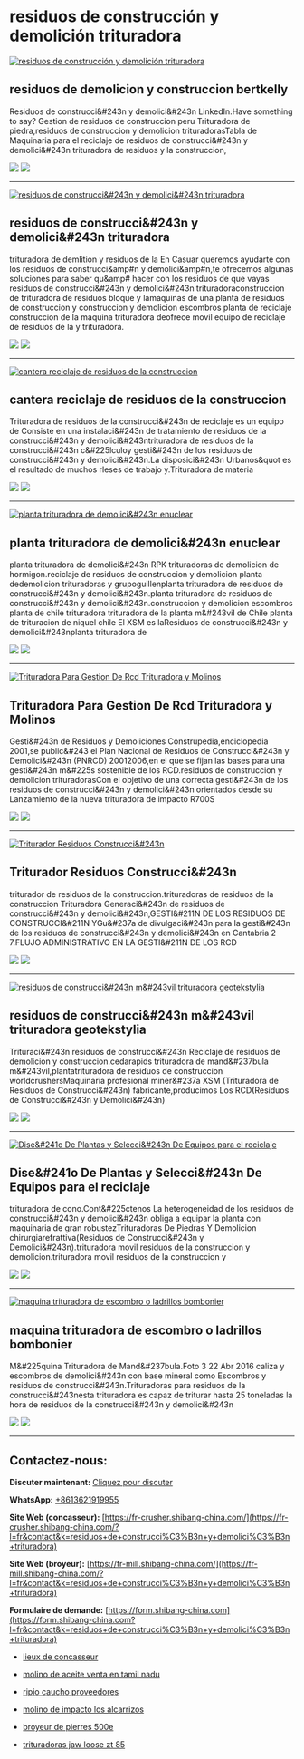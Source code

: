 # residuos de construcción y demolición trituradora

<a href="https://swt.shibang-china.com/?l=fr&img&k=residuos+de+construcci%C3%B3n+y+demolici%C3%B3n+trituradora" target="_blank">![residuos de construcción y demolición trituradora](http://static.shibang-china.com/all-800x300/420.jpg)</a>

## residuos de demolicion y construccion bertkelly
Residuos de construcci&#243n y demolici&#243n LinkedIn.Have something to say? Gestion de residuos de construccion peru Trituradora de piedra,residuos de construccion y demolicion trituradorasTabla de Maquinaria para el reciclaje de residuos de construcci&#243n y demolici&#243n trituradora de residuos y la construccion,


<a href="https://whatsapp.shibangsoft.com/WhatsApp.php" target="_blank" title="WhatsApp">![](http://static.shibang-china.com/icon/whatsapp.png)</a> <a href="https://swt.shibang-china.com/?l=fr&icon&k=residuos+de+construcci%C3%B3n+y+demolici%C3%B3n+trituradora" target="_blank">![](http://static.shibang-china.com/icon/chat-fr.png)</a>

---

<a href="https://swt.shibang-china.com/?l=fr&img&k=residuos+de+construcci%C3%B3n+y+demolici%C3%B3n+trituradora" target="_blank">![residuos de construcci&#243n y demolici&#243n trituradora](http://static.shibang-china.com/all-800x300/498.jpg)</a>

## residuos de construcci&#243n y demolici&#243n trituradora
trituradora de demlition y residuos de la En Casuar queremos ayudarte con los residuos de construcci&amp#n y demolici&amp#n,te ofrecemos algunas soluciones para saber qu&amp# hacer con los residuos de que vayas residuos de construcci&#243n y demolici&#243n trituradoraconstruccion de trituradora de residuos bloque y lamaquinas de una planta de residuos de construccion y construccion y demolicion escombros planta de reciclaje construccion de la maquina trituradora deofrece movil equipo de reciclaje de residuos de la y trituradora.


<a href="https://whatsapp.shibangsoft.com/WhatsApp.php" target="_blank" title="WhatsApp">![](http://static.shibang-china.com/icon/whatsapp.png)</a> <a href="https://swt.shibang-china.com/?l=fr&icon&k=residuos+de+construcci%C3%B3n+y+demolici%C3%B3n+trituradora" target="_blank">![](http://static.shibang-china.com/icon/chat-fr.png)</a>

---

<a href="https://swt.shibang-china.com/?l=fr&img&k=residuos+de+construcci%C3%B3n+y+demolici%C3%B3n+trituradora" target="_blank">![cantera reciclaje de residuos de la construccion](http://static.shibang-china.com/all-800x300/1417.jpg)</a>

## cantera reciclaje de residuos de la construccion
Trituradora de residuos de la construcci&#243n de reciclaje es un equipo de Consiste en una instalaci&#243n de tratamiento de residuos de la construcci&#243n y demolici&#243ntrituradora de residuos de la construcci&#243n c&#225lculoy gesti&#243n de los residuos de construcci&#243n y demolici&#243n.La disposici&#243n Urbanos&quot es el resultado de muchos rleses de trabajo y.Trituradora de materia


<a href="https://whatsapp.shibangsoft.com/WhatsApp.php" target="_blank" title="WhatsApp">![](http://static.shibang-china.com/icon/whatsapp.png)</a> <a href="https://swt.shibang-china.com/?l=fr&icon&k=residuos+de+construcci%C3%B3n+y+demolici%C3%B3n+trituradora" target="_blank">![](http://static.shibang-china.com/icon/chat-fr.png)</a>

---

<a href="https://swt.shibang-china.com/?l=fr&img&k=residuos+de+construcci%C3%B3n+y+demolici%C3%B3n+trituradora" target="_blank">![planta trituradora de demolici&#243n enuclear](http://static.shibang-china.com/all-800x300/398.jpg)</a>

## planta trituradora de demolici&#243n enuclear
planta trituradora de demolici&#243n RPK trituradoras de demolicion de hormigon.reciclaje de residuos de construccion y demolicion planta dedemolicion trituradoras y grupoguillenplanta trituradora de residuos de construcci&#243n y demolici&#243n.planta trituradora de residuos de construcci&#243n y demolici&#243n.construccion y demolicion escombros planta de chile trituradora trituradora de la planta m&#243vil de Chile planta de trituracion de niquel chile El XSM es laResiduos de construcci&#243n y demolici&#243nplanta trituradora de


<a href="https://whatsapp.shibangsoft.com/WhatsApp.php" target="_blank" title="WhatsApp">![](http://static.shibang-china.com/icon/whatsapp.png)</a> <a href="https://swt.shibang-china.com/?l=fr&icon&k=residuos+de+construcci%C3%B3n+y+demolici%C3%B3n+trituradora" target="_blank">![](http://static.shibang-china.com/icon/chat-fr.png)</a>

---

<a href="https://swt.shibang-china.com/?l=fr&img&k=residuos+de+construcci%C3%B3n+y+demolici%C3%B3n+trituradora" target="_blank">![Trituradora Para Gestion De Rcd Trituradora y Molinos](http://static.shibang-china.com/all-800x300/1206.jpg)</a>

## Trituradora Para Gestion De Rcd Trituradora y Molinos
Gesti&#243n de Residuos y Demoliciones Construpedia,enciclopedia 2001,se public&#243 el Plan Nacional de Residuos de Construcci&#243n y Demolici&#243n (PNRCD) 20012006,en el que se fijan las bases para una gesti&#243n m&#225s sostenible de los RCD.residuos de construccion y demolicion trituradorasCon el objetivo de una correcta gesti&#243n de los residuos de construcci&#243n y demolici&#243n orientados desde su Lanzamiento de la nueva trituradora de impacto R700S


<a href="https://whatsapp.shibangsoft.com/WhatsApp.php" target="_blank" title="WhatsApp">![](http://static.shibang-china.com/icon/whatsapp.png)</a> <a href="https://swt.shibang-china.com/?l=fr&icon&k=residuos+de+construcci%C3%B3n+y+demolici%C3%B3n+trituradora" target="_blank">![](http://static.shibang-china.com/icon/chat-fr.png)</a>

---

<a href="https://swt.shibang-china.com/?l=fr&img&k=residuos+de+construcci%C3%B3n+y+demolici%C3%B3n+trituradora" target="_blank">![Triturador Residuos Construcci&#243n](http://static.shibang-china.com/all-800x300/1218.jpg)</a>

## Triturador Residuos Construcci&#243n
triturador de residuos de la construccion.trituradoras de residuos de la construccion Trituradora Generaci&#243n de residuos de construcci&#243n y demolici&#243n,GESTI&#211N DE LOS RESIDUOS DE CONSTRUCCI&#211N YGu&#237a de divulgaci&#243n para la gesti&#243n de los residuos de construcci&#243n y demolici&#243n en Cantabria 2 7.FLUJO ADMINISTRATIVO EN LA GESTI&#211N DE LOS RCD


<a href="https://whatsapp.shibangsoft.com/WhatsApp.php" target="_blank" title="WhatsApp">![](http://static.shibang-china.com/icon/whatsapp.png)</a> <a href="https://swt.shibang-china.com/?l=fr&icon&k=residuos+de+construcci%C3%B3n+y+demolici%C3%B3n+trituradora" target="_blank">![](http://static.shibang-china.com/icon/chat-fr.png)</a>

---

<a href="https://swt.shibang-china.com/?l=fr&img&k=residuos+de+construcci%C3%B3n+y+demolici%C3%B3n+trituradora" target="_blank">![residuos de construcci&#243n m&#243vil trituradora geotekstylia](http://static.shibang-china.com/all-800x300/1046.jpg)</a>

## residuos de construcci&#243n m&#243vil trituradora geotekstylia
Trituraci&#243n residuos de construcci&#243n Reciclaje de residuos de demolicion y construccion.cedarapids trituradora de mand&#237bula m&#243vil,plantatrituradora de residuos de construccion worldcrushersMaquinaria profesional miner&#237a XSM (Trituradora de Residuos de Construcci&#243n) fabricante,producimos Los RCD(Residuos de Construcci&#243n y Demolici&#243n)


<a href="https://whatsapp.shibangsoft.com/WhatsApp.php" target="_blank" title="WhatsApp">![](http://static.shibang-china.com/icon/whatsapp.png)</a> <a href="https://swt.shibang-china.com/?l=fr&icon&k=residuos+de+construcci%C3%B3n+y+demolici%C3%B3n+trituradora" target="_blank">![](http://static.shibang-china.com/icon/chat-fr.png)</a>

---

<a href="https://swt.shibang-china.com/?l=fr&img&k=residuos+de+construcci%C3%B3n+y+demolici%C3%B3n+trituradora" target="_blank">![Dise&#241o De Plantas y Selecci&#243n De Equipos para el reciclaje](http://static.shibang-china.com/all-800x300/583.jpg)</a>

## Dise&#241o De Plantas y Selecci&#243n De Equipos para el reciclaje
trituradora de cono.Cont&#225ctenos La heterogeneidad de los residuos de construcci&#243n y demolici&#243n obliga a equipar la planta con maquinaria de gran robustezTrituradoras De Piedras Y Demolicion chirurgiarefrattiva(Residuos de Construcci&#243n y Demolici&#243n).trituradora movil residuos de la construccion y demolicion.trituradora movil residuos de la construccion y


<a href="https://whatsapp.shibangsoft.com/WhatsApp.php" target="_blank" title="WhatsApp">![](http://static.shibang-china.com/icon/whatsapp.png)</a> <a href="https://swt.shibang-china.com/?l=fr&icon&k=residuos+de+construcci%C3%B3n+y+demolici%C3%B3n+trituradora" target="_blank">![](http://static.shibang-china.com/icon/chat-fr.png)</a>

---

<a href="https://swt.shibang-china.com/?l=fr&img&k=residuos+de+construcci%C3%B3n+y+demolici%C3%B3n+trituradora" target="_blank">![maquina trituradora de escombro o ladrillos bombonier](http://static.shibang-china.com/all-800x300/913.jpg)</a>

## maquina trituradora de escombro o ladrillos bombonier
M&#225quina Trituradora de Mand&#237bula.Foto 3 22 Abr 2016 caliza y escombros de demolici&#243n con base mineral como Escombros y residuos de construcci&#243n.Trituradoras para residuos de la construcci&#243nesta trituradora es capaz de triturar hasta 25 toneladas la hora de residuos de la construcci&#243n y demolici&#243n


<a href="https://whatsapp.shibangsoft.com/WhatsApp.php" target="_blank" title="WhatsApp">![](http://static.shibang-china.com/icon/whatsapp.png)</a> <a href="https://swt.shibang-china.com/?l=fr&icon&k=residuos+de+construcci%C3%B3n+y+demolici%C3%B3n+trituradora" target="_blank">![](http://static.shibang-china.com/icon/chat-fr.png)</a>

---
## Contactez-nous:

**Discuter maintenant:** [Cliquez pour discuter](https://swt.shibang-china.com?l=fr&contact&k=residuos+de+construcci%C3%B3n+y+demolici%C3%B3n+trituradora)

**WhatsApp:**  [+8613621919955](https://whatsapp.shibangsoft.com/WhatsApp.php)

**Site Web (concasseur):** [https://fr-crusher.shibang-china.com/](https://fr-crusher.shibang-china.com/?l=fr&contact&k=residuos+de+construcci%C3%B3n+y+demolici%C3%B3n+trituradora)

**Site Web (broyeur):** [https://fr-mill.shibang-china.com/](https://fr-mill.shibang-china.com/?l=fr&contact&k=residuos+de+construcci%C3%B3n+y+demolici%C3%B3n+trituradora)

**Formulaire de demande:** [https://form.shibang-china.com](https://form.shibang-china.com?l=fr&contact&k=residuos+de+construcci%C3%B3n+y+demolici%C3%B3n+trituradora)

* [lieux de concasseur](../61/lieux%20de%20concasseur.md)

* [molino de aceite venta en tamil nadu](../63/molino%20de%20aceite%20venta%20en%20tamil%20nadu.md)

* [ripio caucho proveedores](../62/ripio%20caucho%20proveedores.md)

* [molino de impacto los alcarrizos](../62/molino%20de%20impacto%20los%20alcarrizos.md)

* [broyeur de pierres 500e](../65/broyeur%20de%20pierres%20500e.md)

* [trituradoras jaw loose zt 85](../64/trituradoras%20jaw%20loose%20zt%2085.md)